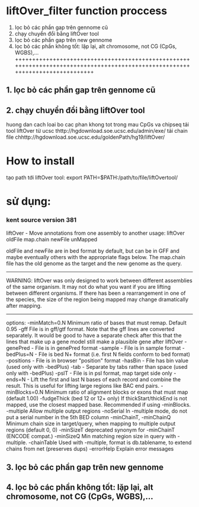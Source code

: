 # liftOver_filter function proccess
1. lọc bỏ các phần gap trên gennome cũ
2. chạy chuyển đổi bằng liftOver tool
3. lọc bỏ các phần gap trên new gennome
4. lọc bỏ các phần không tốt: lặp lại, alt chromosome, not CG (CpGs, WGBS),...
+++++++++++++++++++++++++++++++++++++++++++++++++++++++++++++++++++++++++++++++++++++++++++++++++++++++++++++++++++++++++++++

## 1. lọc bỏ các phần gap trên gennome cũ




## 2. chạy chuyển đổi bằng liftOver tool

huong dan cach loai bo cac phan khong tot trong mau CpGs va chipseq
tải tool liftOver từ ucsc thttp://hgdownload.soe.ucsc.edu/admin/exe/
tải chain file chhttp://hgdownload.soe.ucsc.edu/goldenPath/hg19/liftOver/
# How to install 
tạo path tới liftOver tool:
export PATH=$PATH:/path/to/file/liftOvertool/
# sử dụng:
### kent source version 381 ###
liftOver - Move annotations from one assembly to another
usage:
   liftOver oldFile map.chain newFile unMapped

oldFile and newFile are in bed format by default, but can be in GFF and
maybe eventually others with the appropriate flags below.
The map.chain file has the old genome as the target and the new genome
as the query.

***********************************************************************
WARNING: liftOver was only designed to work between different
         assemblies of the same organism. It may not do what you want
         if you are lifting between different organisms. If there has
         been a rearrangement in one of the species, the size of the
         region being mapped may change dramatically after mapping.
***********************************************************************

options:
   -minMatch=0.N Minimum ratio of bases that must remap. Default 0.95
   -gff  File is in gff/gtf format.  Note that the gff lines are converted
         separately.  It would be good to have a separate check after this
         that the lines that make up a gene model still make a plausible gene
         after liftOver
   -genePred - File is in genePred format
   -sample - File is in sample format
   -bedPlus=N - File is bed N+ format (i.e. first N fields conform to bed format)
   -positions - File is in browser "position" format
   -hasBin - File has bin value (used only with -bedPlus)
   -tab - Separate by tabs rather than space (used only with -bedPlus)
   -pslT - File is in psl format, map target side only
   -ends=N - Lift the first and last N bases of each record and combine the
             result. This is useful for lifting large regions like BAC end pairs.
   -minBlocks=0.N Minimum ratio of alignment blocks or exons that must map
                  (default 1.00)
   -fudgeThick    (bed 12 or 12+ only) If thickStart/thickEnd is not mapped,
                  use the closest mapped base.  Recommended if using 
                  -minBlocks.
   -multiple               Allow multiple output regions
   -noSerial               In -multiple mode, do not put a serial number in the 5th BED column
   -minChainT, -minChainQ  Minimum chain size in target/query, when mapping
                           to multiple output regions (default 0, 0)
   -minSizeT               deprecated synonym for -minChainT (ENCODE compat.)
   -minSizeQ               Min matching region size in query with -multiple.
   -chainTable             Used with -multiple, format is db.tablename,
                               to extend chains from net (preserves dups)
   -errorHelp              Explain error messages


## 3. lọc bỏ các phần gap trên new gennome



## 4. lọc bỏ các phần không tốt: lặp lại, alt chromosome, not CG (CpGs, WGBS),...


